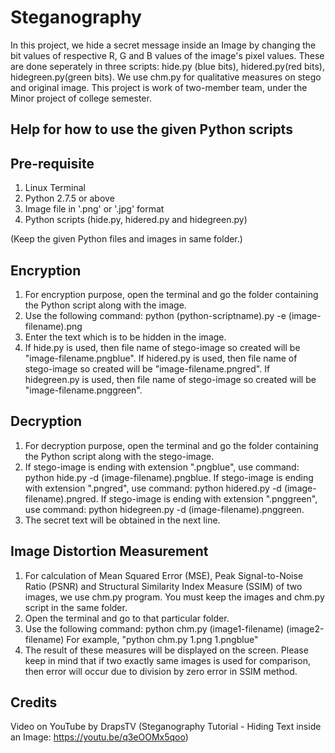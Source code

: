 # Steganography

In this project, we hide a secret message inside an Image by changing the bit values of respective R, G and B values of the image's pixel values. These are done seperately in three scripts: hide.py (blue bits), hidered.py(red bits), hidegreen.py(green bits). We use chm.py for qualitative measures on stego and original image. This project is work of two-member team, under the Minor project of college semester.

Help for how to use the given Python scripts
--------------------------------------------

Pre-requisite
-------------

1. Linux Terminal
2. Python 2.7.5 or above
3. Image file in '.png' or '.jpg' format
4. Python scripts (hide.py, hidered.py and hidegreen.py)

(Keep the given Python files and images in same folder.)


Encryption
----------

1. For encryption purpose, open the terminal and go the folder containing the Python script along with the image.
2. Use the following command: python (python-scriptname).py -e (image-filename).png
3. Enter the text which is to be hidden in the image.
4. If hide.py is used, then file name of stego-image so created will be "image-filename.pngblue". 
If hidered.py is used, then file name of stego-image so created will be "image-filename.pngred". 
If hidegreen.py is used, then file name of stego-image so created will be "image-filename.pnggreen".

Decryption
----------

1. For decryption purpose, open the terminal and go the folder containing the Python script along with the stego-image.
2. If stego-image is ending with extension ".pngblue", use command: python hide.py -d (image-filename).pngblue. 
If stego-image is ending with extension ".pngred", use command: python hidered.py -d (image-filename).pngred. 
If stego-image is ending with extension ".pnggreen", use command: python hidegreen.py -d (image-filename).pnggreen.
3. The secret text will be obtained in the next line.


Image Distortion Measurement
----------------------------

1. For calculation of Mean Squared Error (MSE), Peak Signal-to-Noise Ratio (PSNR) and Structural Similarity Index Measure (SSIM) of two images, we use chm.py program. You must keep the images and chm.py script in the same folder.
2. Open the terminal and go to that particular folder.
3. Use the following command: python chm.py (image1-filename) (image2-filename)
For example, "python chm.py 1.png 1.pngblue"
4. The result of these measures will be displayed on the screen. Please keep in mind that if two exactly same images is used for comparison, then error will occur due to division by zero error in SSIM method.

Credits
-------

Video on YouTube by DrapsTV (Steganography Tutorial - Hiding Text inside an Image: https://youtu.be/q3eOOMx5qoo)
